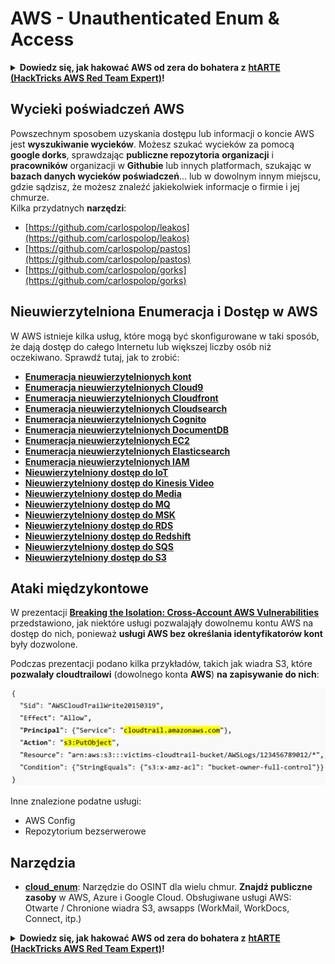 # AWS - Unauthenticated Enum & Access

<details>

<summary><strong>Dowiedz się, jak hakować AWS od zera do bohatera z</strong> <a href="https://training.hacktricks.xyz/courses/arte"><strong>htARTE (HackTricks AWS Red Team Expert)</strong></a><strong>!</strong></summary>

Inne sposoby wsparcia HackTricks:

* Jeśli chcesz zobaczyć swoją **firmę reklamowaną w HackTricks** lub **pobrać HackTricks w formacie PDF**, sprawdź [**PLAN SUBSKRYPCJI**](https://github.com/sponsors/carlospolop)!
* Zdobądź [**oficjalne gadżety PEASS & HackTricks**](https://peass.creator-spring.com)
* Odkryj [**Rodzinę PEASS**](https://opensea.io/collection/the-peass-family), naszą kolekcję ekskluzywnych [**NFT**](https://opensea.io/collection/the-peass-family)
* **Dołącz do** 💬 [**grupy Discord**](https://discord.gg/hRep4RUj7f) lub [**grupy telegramowej**](https://t.me/peass) lub **śledź** nas na **Twitterze** 🐦 [**@hacktricks\_live**](https://twitter.com/hacktricks\_live)**.**
* **Podziel się swoimi sztuczkami hakerskimi, przesyłając PR-y do** [**HackTricks**](https://github.com/carlospolop/hacktricks) i [**HackTricks Cloud**](https://github.com/carlospolop/hacktricks-cloud) github repos.

</details>

## Wycieki poświadczeń AWS

Powszechnym sposobem uzyskania dostępu lub informacji o koncie AWS jest **wyszukiwanie wycieków**. Możesz szukać wycieków za pomocą **google dorks**, sprawdzając **publiczne repozytoria** **organizacji** i **pracowników** organizacji w **Githubie** lub innych platformach, szukając w **bazach danych wycieków poświadczeń**... lub w dowolnym innym miejscu, gdzie sądzisz, że możesz znaleźć jakiekolwiek informacje o firmie i jej chmurze.\
Kilka przydatnych **narzędzi**:

* [https://github.com/carlospolop/leakos](https://github.com/carlospolop/leakos)
* [https://github.com/carlospolop/pastos](https://github.com/carlospolop/pastos)
* [https://github.com/carlospolop/gorks](https://github.com/carlospolop/gorks)

## Nieuwierzytelniona Enumeracja i Dostęp w AWS

W AWS istnieje kilka usług, które mogą być skonfigurowane w taki sposób, że dają dostęp do całego Internetu lub większej liczby osób niż oczekiwano. Sprawdź tutaj, jak to zrobić:

* [**Enumeracja nieuwierzytelnionych kont**](aws-accounts-unauthenticated-enum.md)
* [**Enumeracja nieuwierzytelnionych Cloud9**](https://github.com/carlospolop/hacktricks-cloud/blob/pl/pentesting-cloud/aws-security/aws-unauthenticated-enum-access/broken-reference/README.md)
* [**Enumeracja nieuwierzytelnionych Cloudfront**](aws-cloudfront-unauthenticated-enum.md)
* [**Enumeracja nieuwierzytelnionych Cloudsearch**](https://github.com/carlospolop/hacktricks-cloud/blob/pl/pentesting-cloud/aws-security/aws-unauthenticated-enum-access/broken-reference/README.md)
* [**Enumeracja nieuwierzytelnionych Cognito**](aws-cognito-unauthenticated-enum.md)
* [**Enumeracja nieuwierzytelnionych DocumentDB**](aws-documentdb-enum.md)
* [**Enumeracja nieuwierzytelnionych EC2**](aws-ec2-unauthenticated-enum.md)
* [**Enumeracja nieuwierzytelnionych Elasticsearch**](aws-elasticsearch-unauthenticated-enum.md)
* [**Enumeracja nieuwierzytelnionych IAM**](aws-iam-and-sts-unauthenticated-enum.md)
* [**Nieuwierzytelniony dostęp do IoT**](aws-iot-unauthenticated-enum.md)
* [**Nieuwierzytelniony dostęp do Kinesis Video**](aws-kinesis-video-unauthenticated-enum.md)
* [**Nieuwierzytelniony dostęp do Media**](aws-media-unauthenticated-enum.md)
* [**Nieuwierzytelniony dostęp do MQ**](aws-mq-unauthenticated-enum.md)
* [**Nieuwierzytelniony dostęp do MSK**](aws-msk-unauthenticated-enum.md)
* [**Nieuwierzytelniony dostęp do RDS**](aws-rds-unauthenticated-enum.md)
* [**Nieuwierzytelniony dostęp do Redshift**](aws-redshift-unauthenticated-enum.md)
* [**Nieuwierzytelniony dostęp do SQS**](aws-sqs-unauthenticated-enum.md)
* [**Nieuwierzytelniony dostęp do S3**](aws-s3-unauthenticated-enum.md)

## Ataki międzykontowe

W prezentacji [**Breaking the Isolation: Cross-Account AWS Vulnerabilities**](https://www.youtube.com/watch?v=JfEFIcpJ2wk) przedstawiono, jak niektóre usługi pozwalająły dowolnemu kontu AWS na dostęp do nich, ponieważ **usługi AWS bez określania identyfikatorów kont** były dozwolone.

Podczas prezentacji podano kilka przykładów, takich jak wiadra S3, które **pozwalały cloudtrailowi** (dowolnego konta **AWS**) **na zapisywanie do nich**:

![](<../../../.gitbook/assets/image (38) (1).png>)

Inne znalezione podatne usługi:

* AWS Config
* Repozytorium bezserwerowe

## Narzędzia

* [**cloud\_enum**](https://github.com/initstring/cloud\_enum): Narzędzie do OSINT dla wielu chmur. **Znajdź publiczne zasoby** w AWS, Azure i Google Cloud. Obsługiwane usługi AWS: Otwarte / Chronione wiadra S3, awsapps (WorkMail, WorkDocs, Connect, itp.)

<details>

<summary><strong>Dowiedz się, jak hakować AWS od zera do bohatera z</strong> <a href="https://training.hacktricks.xyz/courses/arte"><strong>htARTE (HackTricks AWS Red Team Expert)</strong></a><strong>!</strong></summary>

Inne sposoby wsparcia HackTricks:

* Jeśli chcesz zobaczyć swoją **firmę reklamowaną w HackTricks** lub **pobrać HackTricks w formacie PDF**, sprawdź [**PLAN SUBSKRYPCJI**](https://github.com/sponsors/carlospolop)!
* Zdobądź [**oficjalne gadżety PEASS & HackTricks**](https://peass.creator-spring.com)
* Odkryj [**Rodzinę PEASS**](https://opensea.io/collection/the-peass-family), naszą kolekcję ekskluzywnych [**NFT**](https://opensea.io/collection/the-peass-family)
* **Dołącz do** 💬 [**grupy Discord**](https://discord.gg/hRep4RUj7f) lub [**grupy telegramowej**](https://t.me/peass) lub **śledź** nas na **Twitterze** 🐦 [**@hacktricks\_live**](https://twitter.com/hacktricks\_live)**.**
* **Podziel się swoimi sztuczkami hakerskimi, przesyłając PR-y do** [**HackTricks**](https://github.com/carlospolop/hacktricks) i [**HackTricks Cloud**](https://github.com/carlospolop/hacktricks-cloud) github repos.

</details>
